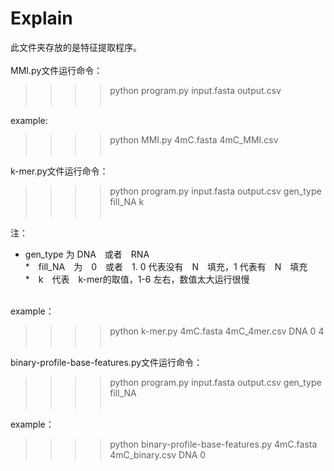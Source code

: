 # Explain
此文件夹存放的是特征提取程序。<br><br>
MMI.py文件运行命令：<br>
>>>>python program.py input.fasta output.csv<br><br>
        
example: <br>
>>>>python MMI.py 4mC.fasta 4mC_MMI.csv<br><br>

k-mer.py文件运行命令：<br>
>>>>python program.py input.fasta output.csv gen_type fill_NA k<br><br>
        
  注：<br>
  *  gen_type 为 DNA　或者　RNA<br>
  *　fill_NA　为　0　或者　1. 0 代表没有　N　填充，1 代表有　N　填充<br>
  *　k　代表　k-mer的取值，1-6 左右，数值太大运行很慢<br><br>

example：<br>
>>>>python k-mer.py 4mC.fasta 4mC_4mer.csv DNA 0 4<br><br>
        
binary-profile-base-features.py文件运行命令：<br>
>>>>python program.py input.fasta output.csv gen_type fill_NA<br><br>

example：<br>
>>>>python binary-profile-base-features.py 4mC.fasta 4mC_binary.csv DNA 0<br>

    　
